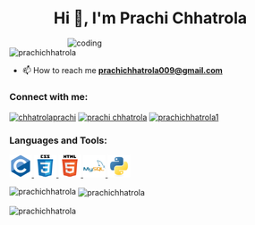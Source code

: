 <h1 align="center">Hi 👋, I'm Prachi Chhatrola</h1>

<img align="right" alt="coding" width="400" src="https://tenor.com/view/programming-gif-25868426">

<p align="left"> <img src="https://komarev.com/ghpvc/?username=prachichhatrola&label=Profile%20views&color=0e75b6&style=flat" alt="prachichhatrola" /> </p>

- 📫 How to reach me **prachichhatrola009@gmail.com**

<h3 align="left">Connect with me:</h3>
<p align="left">
<a href="https://twitter.com/chhatrolaprachi" target="blank"><img align="center" src="https://raw.githubusercontent.com/rahuldkjain/github-profile-readme-generator/master/src/images/icons/Social/twitter.svg" alt="chhatrolaprachi" height="30" width="40" /></a>
<a href="https://linkedin.com/in/Prachi Chhatrola" target="blank"><img align="center" src="https://raw.githubusercontent.com/rahuldkjain/github-profile-readme-generator/master/src/images/icons/Social/linked-in-alt.svg" alt="prachi chhatrola" height="30" width="40" /></a>
<a href="https://www.hackerrank.com/prachichhatrola1" target="blank"><img align="center" src="https://raw.githubusercontent.com/rahuldkjain/github-profile-readme-generator/master/src/images/icons/Social/hackerrank.svg" alt="prachichhatrola1" height="30" width="40" /></a>
</p>

<h3 align="left">Languages and Tools:</h3>
<p align="left"> <a href="https://www.cprogramming.com/" target="_blank" rel="noreferrer"> <img src="https://raw.githubusercontent.com/devicons/devicon/master/icons/c/c-original.svg" alt="c" width="40" height="40"/> </a> <a href="https://www.w3schools.com/css/" target="_blank" rel="noreferrer"> <img src="https://raw.githubusercontent.com/devicons/devicon/master/icons/css3/css3-original-wordmark.svg" alt="css3" width="40" height="40"/> </a> <a href="https://www.w3.org/html/" target="_blank" rel="noreferrer"> <img src="https://raw.githubusercontent.com/devicons/devicon/master/icons/html5/html5-original-wordmark.svg" alt="html5" width="40" height="40"/> </a> <a href="https://www.mysql.com/" target="_blank" rel="noreferrer"> <img src="https://raw.githubusercontent.com/devicons/devicon/master/icons/mysql/mysql-original-wordmark.svg" alt="mysql" width="40" height="40"/> </a> <a href="https://www.python.org" target="_blank" rel="noreferrer"> <img src="https://raw.githubusercontent.com/devicons/devicon/master/icons/python/python-original.svg" alt="python" width="40" height="40"/> </a> </p>

<p><img align="left" src="https://github-readme-stats.vercel.app/api/top-langs?username=prachichhatrola&show_icons=true&locale=en&layout=compact" alt="prachichhatrola" /></p>

<p>&nbsp;<img align="center" src="https://github-readme-stats.vercel.app/api?username=prachichhatrola&show_icons=true&locale=en" alt="prachichhatrola" /></p>

<p><img align="center" src="https://github-readme-streak-stats.herokuapp.com/?user=prachichhatrola&" alt="prachichhatrola" /></p>
